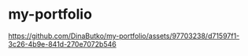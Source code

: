 # my-portfolio

 


https://github.com/DinaButko/my-portfolio/assets/97703238/d71597f1-3c26-4b9e-841d-270e7072b546

